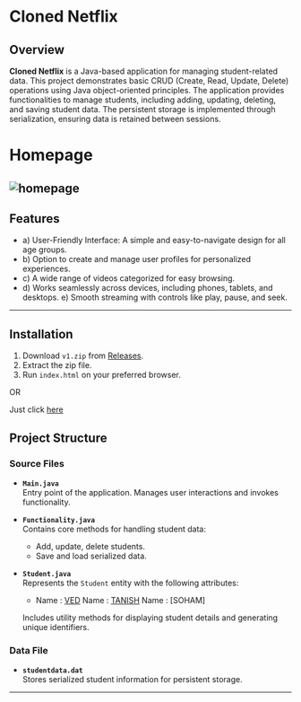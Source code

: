 # Cloned Netflix
## Overview
**Cloned Netflix** is a Java-based application for managing student-related data. This project demonstrates basic CRUD (Create, Read, Update, Delete) operations using Java object-oriented principles. 
The application provides functionalities to manage students, including adding, updating, deleting, and saving student data. The persistent storage is implemented through serialization, ensuring data is retained between sessions.

# Homepage
![homepage](https://i.postimg.cc/j2HBM3P0/clone.png)
---
## Features
- a) User-Friendly Interface: A simple and easy-to-navigate design for all age groups. 
- b) Option to create and manage user profiles for personalized experiences.
- c) A wide range of videos categorized for easy browsing. 
- d) Works seamlessly across devices, including phones, tablets, and desktops. e) Smooth streaming with controls like play, pause, and seek. 
---

## Installation
1. Download `v1.zip` from [Releases](https://github.com/knightrider-GH/clone-netflix/releases).
2. Extract the zip file.
3. Run `index.html` on your preferred browser.

OR

Just click [here](https://knightrider-gh.github.io/clone-netflix/)

## Project Structure
### **Source Files**
- **`Main.java`**  
  Entry point of the application. Manages user interactions and invokes functionality.
  
- **`Functionality.java`**  
  Contains core methods for handling student data:
  - Add, update, delete students.
  - Save and load serialized data.
  
- **`Student.java`**  
  Represents the `Student` entity with the following attributes:
  - Name : [VED](https://github.com/knightrider-GH)
    Name : [TANISH](https://github.com/tanishshetye16)
    Name : [SOHAM]

  Includes utility methods for displaying student details and generating unique identifiers.
### **Data File**
- **`studentdata.dat`**  
  Stores serialized student information for persistent storage.
---